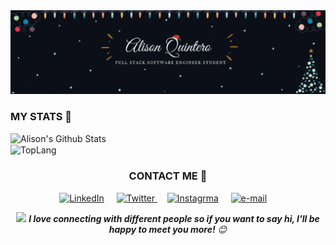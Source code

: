 <img src="https://github.com/AlisonQuinter17/AlisonQuinter17/blob/master/multimedia/darknavidad.gif" class="responsive"/>

<h3>MY STATS 👾</h3>
<a><img width="432" img align="left" alt="Alison's Github Stats" src="https://github-readme-stats.vercel.app/api?username=alisonquinter17&show_icons=true&theme=tokyonight" class="responsive" />
</a><a><img width="400" img align="center" alt="TopLang" src="https://github-readme-stats.vercel.app/api/top-langs/?username=alisonquinter17&layout=compact&hide=html&theme=tokyonight" class="responsive"/></a>  
<h3 align="center">CONTACT ME 🤙</h3>
<p align="center">
    <!-- linkedin -->
    <a href="https://www.linkedin.com/in/alison-quintero-26a05619a/"><img src="https://cdn4.iconfinder.com/data/icons/social-messaging-ui-color-shapes-2-free/128/social-linkedin-circle-512.png" width="40px" alt="LinkedIn"></a> &nbsp; &nbsp;
    <!-- twitter -->
    <a href="https://twitter.com/AlisonQuinter17"><img src="https://webtus.net/wp-content/uploads/2016/05/Icon-Twitter.png" width="40px" alt="Twitter"> </a> &nbsp; &nbsp;
    <!-- Instagram-->
    <a href="https://www.instagram.com/quinterou.u/?hl=es-la"><img src="https://www.scouts.org.ar/wp-content/uploads/2019/05/logo-ig.png" width="40px" alt="Instagrma"></a> &nbsp; &nbsp;
    <!-- gmail-->
    <a href="mailto:1559@holbertonschool.com"><img src="https://i.pinimg.com/originals/84/7c/08/847c083cc09040091439e3c05d1fedde.png" width="40px" alt="e-mail"></a> &nbsp; &nbsp;
</p>

<div align="center">
<img src="https://media.giphy.com/media/LnQjpWaON8nhr21vNW/giphy.gif" width="60"> <em><b>I love connecting with different people so if you want to say hi, I'll be happy to meet you more!</b> 😊</em></div>
